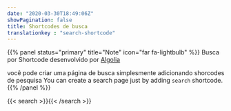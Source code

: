 ```yaml
---
date: "2020-03-30T18:49:06Z"
showPagination: false
title: Shortcodes de busca
translationkey : "search-shortcode"
---
```


{{% panel status="primary" title="Note" icon="far fa-lightbulb" %}}
Busca por Shortcode desenvolvido por [Algolia](https://www.algolia.com/)

você pode criar uma página de busca simplesmente adicionando shorcodes de pesquisa
You can create a search page just by adding `search` shortcode.
{{% /panel %}}

{{< search >}}{{< /search >}}

